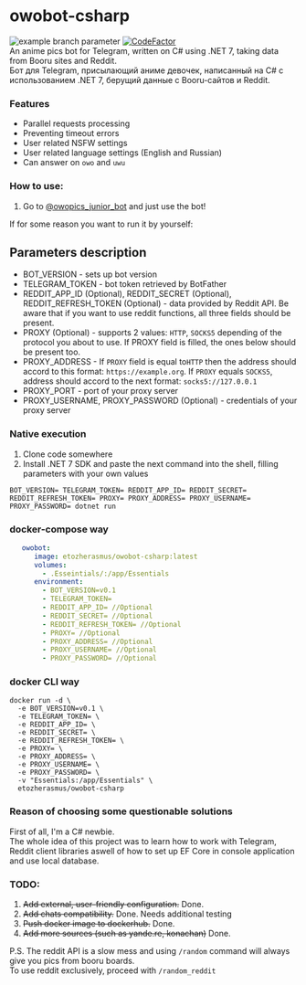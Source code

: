 # owobot-csharp
![example branch parameter](https://github.com/Rasmus715/owobot-csharp/actions/workflows/docker-publish.yml/badge.svg?branch=develop)
[![CodeFactor](https://www.codefactor.io/repository/github/rasmus715/owobot-csharp/badge/develop)](https://www.codefactor.io/repository/github/rasmus715/owobot-csharp/overview/develop) <br/>
An anime pics bot for Telegram, written on C# using .NET 7, taking data from Booru sites and Reddit.   
Бот для Telegram, присылающий аниме девочек, написанный на C# с использованием .NET 7, берущий данные с Booru-сайтов и Reddit.

### Features
* Parallel requests processing
* Preventing timeout errors
* User related NSFW settings
* User related language settings (English and Russian)
* Can answer on `owo` and `uwu`

### How to use:
1. Go to [@owopics_junior_bot](https://t.me/owopics_junior_bot) and just use the bot!

If for some reason you want to run it by yourself:

## Parameters description
 - BOT_VERSION - sets up bot version
 - TELEGRAM_TOKEN - bot token retrieved by BotFather
 - REDDIT_APP_ID (Optional), REDDIT_SECRET (Optional), REDDIT_REFRESH_TOKEN (Optional) - data provided by Reddit API. Be aware that if you want to use reddit functions, all three fields should be present.
 - PROXY (Optional) - supports 2 values: ```HTTP```, ```SOCKS5``` depending of the protocol you about to use. If PROXY field is filled, the ones below should be present too.
 - PROXY_ADDRESS - If ```PROXY``` field is equal to```HTTP``` then the address should accord to this format: ```https://example.org```. If ```PROXY``` equals ```SOCKS5```, address should accord to the next format: ```socks5://127.0.0.1```
 - PROXY_PORT - port of your proxy server
 - PROXY_USERNAME, PROXY_PASSWORD (Optional) - credentials of your proxy server 
### Native execution
1. Clone code somewhere
2. Install .NET 7 SDK and paste the next command into the shell, filling parameters with your own values

```shell
BOT_VERSION= TELEGRAM_TOKEN= REDDIT_APP_ID= REDDIT_SECRET= REDDIT_REFRESH_TOKEN= PROXY= PROXY_ADDRESS= PROXY_USERNAME= PROXY_PASSWORD= dotnet run
```

### docker-compose way
```yaml
   owobot:
      image: etozherasmus/owobot-csharp:latest
      volumes:
        - .Esseintials/:/app/Essentials
      environment:
        - BOT_VERSION=v0.1
        - TELEGRAM_TOKEN=
        - REDDIT_APP_ID= //Optional
        - REDDIT_SECRET= //Optional
        - REDDIT_REFRESH_TOKEN= //Optional
        - PROXY= //Optional
        - PROXY_ADDRESS= //Optional
        - PROXY_USERNAME= //Optional
        - PROXY_PASSWORD= //Optional
```

### docker CLI way
```shell
docker run -d \
  -e BOT_VERSION=v0.1 \
  -e TELEGRAM_TOKEN= \
  -e REDDIT_APP_ID= \
  -e REDDIT_SECRET= \
  -e REDDIT_REFRESH_TOKEN= \
  -e PROXY= \
  -e PROXY_ADDRESS= \
  -e PROXY_USERNAME= \
  -e PROXY_PASSWORD= \
  -v "Essentials:/app/Essentials" \
  etozherasmus/owobot-csharp
```

### Reason of choosing some questionable solutions

First of all, I'm a C# newbie.<br/>
The whole idea of this project was to learn how to work with Telegram, Reddit client libraries aswell of how to set up EF Core in console application and use local database.


### TODO: 
1. ~~Add external, user-friendly configuration.~~ Done.
2. ~~Add chats compatibility.~~ Done. Needs additional testing
3. ~~Push docker image to dockerhub.~~ Done.
4. ~~Add more sources (such as yande.re, konachan)~~ Done.

P.S. The reddit API is a slow mess and using `/random` command will always give you pics from booru boards.<br/>
To use reddit exclusively, proceed with `/random_reddit` 
